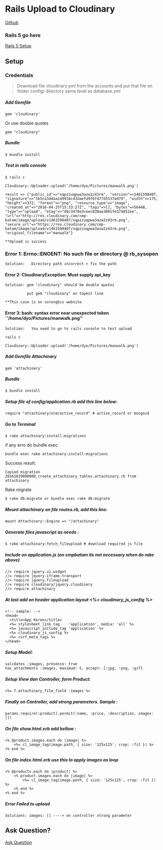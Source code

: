 # Rails Upload to Cloudinary

[Github](https://github.com/assembler/attachinary)

### Rails 5 go here

[Rails 5 Setup](https://github.com/vanbumi/CodeJournal/blob/master/Cloudinary/Cloudinary%20for%20Rails%205.md)  

## Setup

### Credentials

> Download file cloudinary.yml from the accounts and put that file on folder config/ directory same level as database.yml

##### Add Gemfile

	gem 'cloudinary'

Or use double quotes

	gem "cloudinary"

##### Bundle

	$ bundle install

##### Test in rails console

	$ rails c 

	Cloudinary::Uploader.upload('/home/dyo/Pictures/manwalk.png')

	result => {"public_id"=>"xqpzzuqpwa3azw2z43rm", "version"=>1461598407, "signature"=>"5b5ca34daa149934c43daefd9f6fd77d5537ed79", "width"=>175, "height"=>372, "format"=>"png", "resource_type"=>"image", "created_at"=>"2016-04-25T15:33:27Z", "tags"=>[], "bytes"=>56448, "type"=>"upload", "etag"=>"d8c3478e3ceec838ae3801fe374852ee", "url"=>"http://res.cloudinary.com/cmp-batam/image/upload/v1461598407/xqpzzuqpwa3azw2z43rm.png", "secure_url"=>"https://res.cloudinary.com/cmp-batam/image/upload/v1461598407/xqpzzuqpwa3azw2z43rm.png", "original_filename"=>"manwalk"}

	**Upload is success

### Error 1:	Errno::ENOENT: No such file or directory @ rb_sysopen

	Solution:	Directory path incorrect > fix the path	

#### Error 2:    CloudinaryException: Must supply api_key

	Solution: gem "cloudinary" should be double quotes

			  put gem "cloudinary" on topest line	

	**This case is on sorongbis website

#### Error 3: bash: syntax error near unexpected token `'/home/dyo/Pictures/manwalk.png''

	Solution: 	You need to go to rails console to test upload

	rails c

	Cloudinary::Uploader.upload('/home/dyo/Pictures/manwalk.png')

##### Add Gemfile Attachinary

	gem 'attachinary'

##### Bundle	

	$ bundle install

##### Setup file of **config/application.rb** add this line below:

	require "attachinary/orm/active_record" # active_record or mongoid

##### Go to Terminal	

	$ rake attachinary:install:migrations

if any erro do bundle exec

	bundle exec rake attachinary:install:migrations	

Success result:

	Copied migration 20161029080008_create_attachinary_tables.attachinary.rb from attachinary

Rake migrate	

	$ rake db:migrate or bundle exec rake db:migrate

##### Mount attachinary on file routes.rb, add this line:

	mount Attachinary::Engine => "/attachinary"

##### Generate files javascript as needs :

	$ rake attachinary:fetch_fileupload # download required js file

##### Include on application.js (on cmpbatam its not necessary when do rake above)

	//= require jquery.ui.widget
	//= require jquery.iframe-transport
	//= require jquery.fileupload
	//= require cloudinary/jquery.cloudinary
	//= require attachinary

##### At last add on header application layout <%= cloudinary_js_config %>

	<!-- sample: -->
	<head>
	  <title>App Keren</title>
	  <%= stylesheet_link_tag    'application', media: 'all' %>
	  <%= javascript_include_tag 'application' %>
	  <%= cloudinary_js_config %>
	  <%= csrf_meta_tags %>
	</head>	

##### Setup Model:

	validates :images, presence: true
	has_attachments :images, maximum: 5, accept: [:jpg, :png, :gif]


##### Setup View dan Controller, form Product:

	<%= f.attachinary_file_field :images %>

##### Finally on Controller, add strong parameters. Sample :

	params.require(:product).permit(:name, :price, :description, images: [])

##### On file show.html.erb add bellow :

	<% @product.images.each do |image| %>
    	<%= cl_image_tag(image.path, { size: '125x125', crop: :fit }) %>
	<% end %>	

##### On file index.html.erb use this to apply images as loop

	<% @products.each do |product| %>
		<% product.images.each do |image| %>
	    	<%= cl_image_tag(image.path, { size: '125x125', crop: :fit }) %>
		<% end %>		
	<% end %>

##### Error Failed to upload

	Solutions: images: [] ----> on controller strong parameter 	

## Ask Question?

[Ask Question](https://www.bountysource.com/teams/attachinary/issues?tracker_ids=286322)














